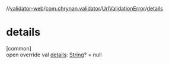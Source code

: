 //[validator-web](../../../index.md)/[com.chrynan.validator](../index.md)/[UrlValidationError](index.md)/[details](details.md)

# details

[common]\
open override val [details](details.md): [String](https://kotlinlang.org/api/latest/jvm/stdlib/kotlin/-string/index.html)? = null
